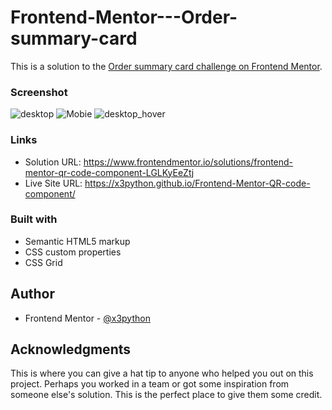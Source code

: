 # Frontend-Mentor---Order-summary-card
This is a solution to the [Order summary card challenge on Frontend Mentor](https://www.frontendmentor.io/challenges/order-summary-component-QlPmajDUj).

### Screenshot

![desktop](https://user-images.githubusercontent.com/83002862/221111983-3d7a3c31-4a4b-48a5-8fe6-0bf4596a3183.gif)
![Mobie](https://user-images.githubusercontent.com/83002862/221112019-765ee43b-e110-4e65-a36a-e3e42885fdc0.gif)
![desktop_hover](https://user-images.githubusercontent.com/83002862/221112050-92360a67-6d71-45d9-9413-c0475972d0ee.gif)



### Links

- Solution URL: https://www.frontendmentor.io/solutions/frontend-mentor-qr-code-component-LGLKyEeZtj
- Live Site URL: https://x3python.github.io/Frontend-Mentor-QR-code-component/

### Built with

- Semantic HTML5 markup
- CSS custom properties
- CSS Grid

## Author

- Frontend Mentor - [@x3python](https://www.frontendmentor.io/profile/x3python)


## Acknowledgments

This is where you can give a hat tip to anyone who helped you out on this project. Perhaps you worked in a team or got some inspiration from someone else's solution. This is the perfect place to give them some credit.
